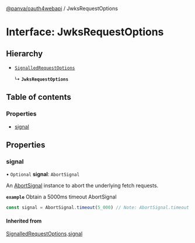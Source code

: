 [@panva/oauth4webapi](../README.md) / JwksRequestOptions

# Interface: JwksRequestOptions

## Hierarchy

- [`SignalledRequestOptions`](SignalledRequestOptions.md)

  ↳ **`JwksRequestOptions`**

## Table of contents

### Properties

- [signal](JwksRequestOptions.md#signal)

## Properties

### signal

• `Optional` **signal**: `AbortSignal`

An [AbortSignal](https://developer.mozilla.org/en-US/docs/Web/API/AbortSignal)
instance to abort the underlying fetch requests.

**`example`** Obtain a 5000ms timeout AbortSignal
```js
const signal = AbortSignal.timeout(5_000) // Note: AbortSignal.timeout may not yet be available in all runtimes.
```

#### Inherited from

[SignalledRequestOptions](SignalledRequestOptions.md).[signal](SignalledRequestOptions.md#signal)

